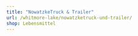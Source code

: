 ```yaml
---
title: "NowatzkeTruck & Trailer"
url: /whitmore-lake/nowatzketruck-und-trailer/
shop: Lebensmittel
---
```

